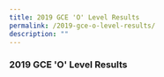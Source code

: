 ```yaml
---
title: 2019 GCE 'O' Level Results
permalink: /2019-gce-o-level-results/
description: ""
---
```

### 2019 GCE 'O' Level Results
